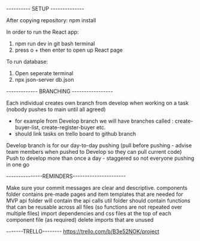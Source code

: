 ---------- SETUP --------------

After copying repository:
npm install


In order to run the React app:

1. npm run dev           in git bash terminal
2. press o + then enter to open up React page

To run database:

1. Open seperate terminal
2. npx json-server db.json


------------- BRANCHING -----------------

Each individual creates own branch from develop when working on a task (nobody pushes to main until all agreed)
- for example from Develop branch we will have branches called : create-buyer-list, create-register-buyer etc.
- should link tasks on trello board to github branch

Develop branch is for our day-to-day pushing (pull before pushing - advise team members when pushed to Develop so they can pull current code)
Push to develop more than once a day - staggered so not everyone pushing in one go


---------------REMINDERS----------------------


Make sure your commit messages are clear and descriptive. 
components folder contains pre-made pages and item templates that are needed for MVP
api folder will contain the api calls
util folder should contain functions that can be reusable across all files (so functions are not repeated over multiple files)
import dependencies and css files at the top of each component file (as required)
delete imports that are unused

-------TRELLO--------
https://trello.com/b/B3e52NOK/project
